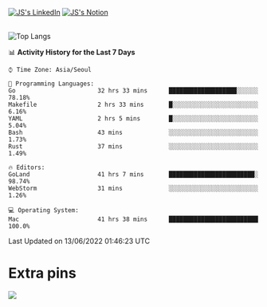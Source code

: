 
[![JS's LinkedIn](https://img.shields.io/badge/LinkedIn-blue?style=for-the-badge&logo=linkedin)](https://www.linkedin.com/in/jaeseung-lee-5a2a32139/) 
[![JS's Notion](https://img.shields.io/badge/Notion-black?style=for-the-badge&logo=notion)](https://bit.ly/ljswiki1) <br><br>
<!-- ![JS's GitHub stats](https://github-readme-stats-lemon-five.vercel.app/api?username=tkxkd0159&hide=contribs,prs,stars,issues&show_icons=true&theme=react&include_all_commits=true)   -->
![Top Langs](https://github-readme-stats-lemon-five.vercel.app/api/top-langs/?username=tkxkd0159&layout=compact&hide=jupyter%20notebook,scss,html,css&langs_count=10)  


<!--START_SECTION:waka-->
📊 **Activity History for the Last 7 Days** 

```text
⌚︎ Time Zone: Asia/Seoul

💬 Programming Languages: 
Go                       32 hrs 33 mins      ███████████████████░░░░░░   78.18% 
Makefile                 2 hrs 33 mins       █░░░░░░░░░░░░░░░░░░░░░░░░   6.16% 
YAML                     2 hrs 5 mins        █░░░░░░░░░░░░░░░░░░░░░░░░   5.04% 
Bash                     43 mins             ░░░░░░░░░░░░░░░░░░░░░░░░░   1.73% 
Rust                     37 mins             ░░░░░░░░░░░░░░░░░░░░░░░░░   1.49%

🔥 Editors: 
GoLand                   41 hrs 7 mins       ████████████████████████░   98.74% 
WebStorm                 31 mins             ░░░░░░░░░░░░░░░░░░░░░░░░░   1.26%

💻 Operating System: 
Mac                      41 hrs 38 mins      █████████████████████████   100.0%

```


 Last Updated on 13/06/2022 01:46:23 UTC
<!--END_SECTION:waka-->

# Extra pins
<!-- <a href="https://github.com/tkxkd0159/go-chain">
  <img align="center" src="https://github-readme-stats-lemon-five.vercel.app/api/pin/?username=tkxkd0159&repo=go-chain&theme=react" />
</a> -->
<a href="https://github.com/tkxkd0159/dsalgo">
  <img align="center" src="https://github-readme-stats-lemon-five.vercel.app/api/pin/?username=tkxkd0159&repo=dsalgo&theme=react" />
</a>

<!---
- 🔭 I’m currently working on ...
- 🌱 I’m currently learning blockchain and distributed network
- 👯 I’m looking to collaborate on ...
- 🤔 I’m looking for help with ...
- 💬 Ask me about ...
- 📫 How to reach me: ...
- 😄 Pronouns: ...
- ⚡ Fun fact: ...
-->
